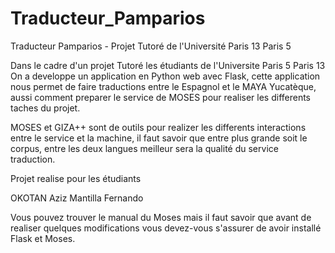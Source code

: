 # Traducteur_Pamparios
Traducteur Pamparios - Projet Tutoré de l'Université Paris 13 Paris 5 


Dans le cadre d'un projet Tutoré les étudiants de l'Universite Paris 5 Paris 13
On a developpe un application en Python web avec Flask, cette application nous
permet de faire traductions entre le Espagnol et le MAYA Yucatèque, aussi comment 
preparer le service de MOSES pour realiser les differents taches du projet.

MOSES et GIZA++ sont de outils pour realizer les differents interactions entre le service 
et la machine, il faut savoir que entre plus grande soit le corpus, entre les deux langues 
meilleur sera la qualité du service traduction.

Projet realise pour les étudiants 


OKOTAN Aziz
Mantilla Fernando


Vous pouvez trouver le manual du Moses mais il faut savoir que avant de realiser quelques modifications 
vous devez-vous s'assurer de avoir installé Flask et Moses.


